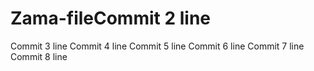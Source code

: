 # Zama-fileCommit 2 line
Commit 3 line
Commit 4 line
Commit 5 line
Commit 6 line
Commit 7 line
Commit 8 line
